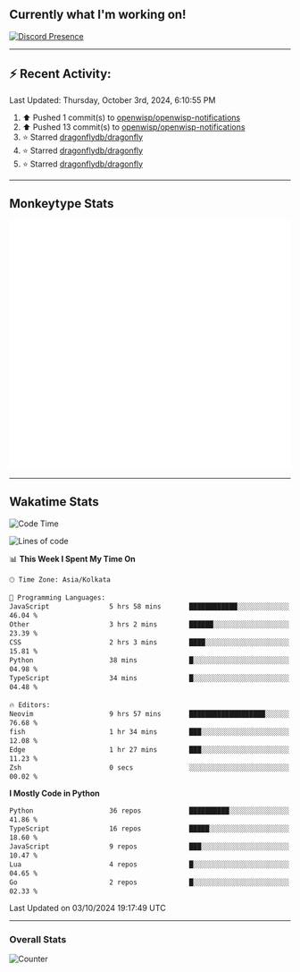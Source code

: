 ## Currently what I'm working on!
[![Discord Presence](https://lanyard.cnrad.dev/api/534981034400284712)](https://discord.com/users/534981034400284712)

---

## :zap: Recent Activity:
<!--RECENT_ACTIVITY:last_update-->
Last Updated: Thursday, October 3rd, 2024, 6:10:55 PM
<!--RECENT_ACTIVITY:last_update_end-->
<!--RECENT_ACTIVITY:start-->
1. ⬆️ Pushed 1 commit(s) to [openwisp/openwisp-notifications](https://github.com/openwisp/openwisp-notifications)<br>
2. ⬆️ Pushed 13 commit(s) to [openwisp/openwisp-notifications](https://github.com/openwisp/openwisp-notifications)<br>
3. ⭐ Starred [dragonflydb/dragonfly](https://github.com/dragonflydb/dragonfly)<br>
4. ⭐ Starred [dragonflydb/dragonfly](https://github.com/dragonflydb/dragonfly)<br>
5. ⭐ Starred [dragonflydb/dragonfly](https://github.com/dragonflydb/dragonfly)<br>
<!--RECENT_ACTIVITY:end-->

---

## Monkeytype Stats
<a href="https://monkeytype.com/profile/dhanus">
  <img src="https://raw.githubusercontent.com/Dhanus3133/Dhanus3133/monkeytype/monkeytype-lb.svg" alt="Monkeytype Profile" />
</a>

---

## Wakatime Stats
<!--START_SECTION:waka-->
![Code Time](http://img.shields.io/badge/Code%20Time-2%2C214%20hrs%2016%20mins-blue)

![Lines of code](https://img.shields.io/badge/From%20Hello%20World%20I%27ve%20Written-6.0%20million%20lines%20of%20code-blue)

📊 **This Week I Spent My Time On** 

```text
🕑︎ Time Zone: Asia/Kolkata

💬 Programming Languages: 
JavaScript               5 hrs 58 mins       ████████████░░░░░░░░░░░░░   46.04 % 
Other                    3 hrs 2 mins        ██████░░░░░░░░░░░░░░░░░░░   23.39 % 
CSS                      2 hrs 3 mins        ████░░░░░░░░░░░░░░░░░░░░░   15.81 % 
Python                   38 mins             █░░░░░░░░░░░░░░░░░░░░░░░░   04.98 % 
TypeScript               34 mins             █░░░░░░░░░░░░░░░░░░░░░░░░   04.48 % 

🔥 Editors: 
Neovim                   9 hrs 57 mins       ███████████████████░░░░░░   76.68 % 
fish                     1 hr 34 mins        ███░░░░░░░░░░░░░░░░░░░░░░   12.08 % 
Edge                     1 hr 27 mins        ███░░░░░░░░░░░░░░░░░░░░░░   11.23 % 
Zsh                      0 secs              ░░░░░░░░░░░░░░░░░░░░░░░░░   00.02 % 
```

**I Mostly Code in Python** 

```text
Python                   36 repos            ██████████░░░░░░░░░░░░░░░   41.86 % 
TypeScript               16 repos            █████░░░░░░░░░░░░░░░░░░░░   18.60 % 
JavaScript               9 repos             ███░░░░░░░░░░░░░░░░░░░░░░   10.47 % 
Lua                      4 repos             █░░░░░░░░░░░░░░░░░░░░░░░░   04.65 % 
Go                       2 repos             █░░░░░░░░░░░░░░░░░░░░░░░░   02.33 % 
```




 Last Updated on 03/10/2024 19:17:49 UTC
<!--END_SECTION:waka-->
---

### Overall Stats

<img src="https://moe-counter.glitch.me/get/@Dhanus3133?theme=asoul" alt="Counter" />
